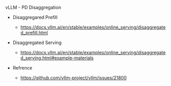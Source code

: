 vLLM - PD  Disaggregation


- Disaggregared Prefill
    - https://docs.vllm.ai/en/stable/examples/online_serving/disaggregated_prefill.html
- Disaggregated Serving
    - https://docs.vllm.ai/en/stable/examples/online_serving/disaggregated_serving.html#example-materials

- Refrence
    - https://github.com/vllm-project/vllm/issues/21800
    